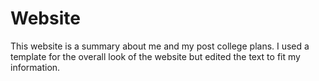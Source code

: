 # Website

This website is a summary about me and my post college plans. 
I used a template for the overall look of the website but edited the text to fit my information.
